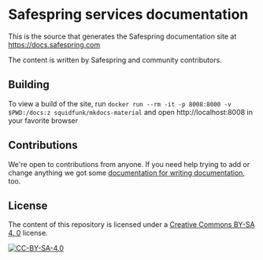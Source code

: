 # Safespring services documentation

This is the source that generates the Safespring documentation site at
https://docs.safespring.com

The content is written by Safespring and community contributors.

## Building

To view a build of the site, run `docker run --rm -it -p 8008:8000 -v $PWD:/docs:z squidfunk/mkdocs-material` and open http://localhost:8008 in your favorite browser

## Contributions

We're open to contributions from anyone. If you need help trying to add or
change anything we got some [documentation for writing documentation][cd], too.

## License

The content of this repository is licensed under a  [Creative Commons BY-SA 4.
0][ccbysa4] license.

[![CC-BY-SA-4.0](https://licensebuttons.net/l/by-sa/4.0/88x31.png)][ccbysa4]

[cd]:https://docs.safespring.com/contribute/
[ccbysa4]:http://creativecommons.org/licenses/by-sa/4.0/
